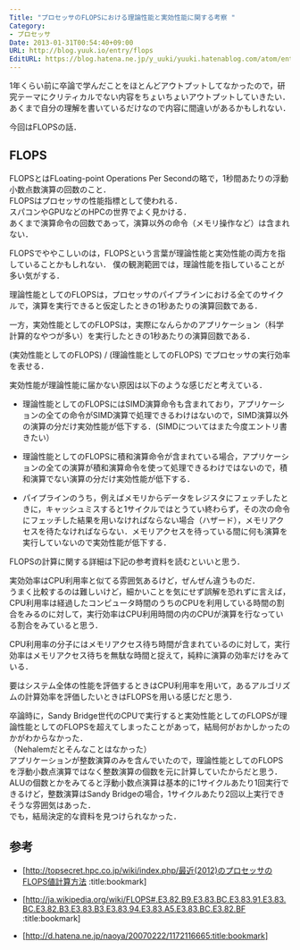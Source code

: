 ```yaml
---
Title: "プロセッサのFLOPSにおける理論性能と実効性能に関する考察 "
Category:
- プロセッサ
Date: 2013-01-31T00:54:40+09:00
URL: http://blog.yuuk.io/entry/flops
EditURL: https://blog.hatena.ne.jp/y_uuki/yuuki.hatenablog.com/atom/entry/6435922169448399727
---
```


1年くらい前に卒論で学んだことをほとんどアウトプットしてなかったので，研究テーマにクリティカルでない内容をちょいちょいアウトプットしていきたい．  
あくまで自分の理解を書いているだけなので内容に間違いがあるかもしれない．

今回はFLOPSの話．

## FLOPS

FLOPSとはFLoating-point Operations Per Secondの略で，1秒間あたりの浮動小数点数演算の回数のこと．  
FLOPSはプロセッサの性能指標として使われる．  
スパコンやGPUなどのHPCの世界でよく見かける．  
あくまで演算命令の回数であって，演算以外の命令（メモリ操作など）は含まれない．

FLOPSでややこしいのは，FLOPSという言葉が理論性能と実効性能の両方を指していることかもしれない．
僕の観測範囲では，理論性能を指していることが多い気がする．

理論性能としてのFLOPSは，プロセッサのパイプラインにおける全てのサイクルで，演算を実行できると仮定したときの1秒あたりの演算回数である．

一方，実効性能としてのFLOPSは，実際になんらかのアプリケーション（科学計算的なやつが多い）を実行したときの1秒あたりの演算回数である．

(実効性能としてのFLOPS) / (理論性能としてのFLOPS) でプロセッサの実行効率を表せる．

実効性能が理論性能に届かない原因は以下のような感じだと考えている．

- 理論性能としてのFLOPSにはSIMD演算命令も含まれており，アプリケーションの全ての命令がSIMD演算で処理できるわけはないので，SIMD演算以外の演算の分だけ実効性能が低下する．(SIMDについてはまた今度エントリ書きたい）

- 理論性能としてのFLOPSに積和演算命令が含まれている場合，アプリケーションの全ての演算が積和演算命令を使って処理できるわけではないので，積和演算でない演算の分だけ実効性能が低下する．

- パイプラインのうち，例えばメモリからデータをレジスタにフェッチしたときに，キャッシュミスすると1サイクルではとうてい終わらず，その次の命令にフェッチした結果を用いなければならない場合（ハザード），メモリアクセスを待たなければならない．メモリアクセスを待っている間に何も演算を実行していないので実効性能が低下する．  

FLOPSの計算に関する詳細は下記の参考資料を読むといいと思う．

実効効率はCPU利用率と似てる雰囲気あるけど，ぜんぜん違うものだ．  
うまく比較するのは難しいけど，細かいことを気にせず誤解を恐れずに言えば，CPU利用率は経過したコンピュータ時間のうちのCPUを利用している時間の割合をみるのに対して，実行効率はCPU利用時間の内のCPUが演算を行なっている割合をみていると思う．  

CPU利用率の分子にはメモリアクセス待ち時間が含まれているのに対して，実行効率はメモリアクセス待ちを無駄な時間と捉えて，純粋に演算の効率だけをみている．  

要はシステム全体の性能を評価するときはCPU利用率を用いて，あるアルゴリズムの計算効率を評価したいときはFLOPSを用いる感じだと思う．  


卒論時に，Sandy Bridge世代のCPUで実行すると実効性能としてのFLOPSが理論性能としてのFLOPSを超えてしまったことがあって，結局何がおかしかったのかがわからなかった．  
（Nehalemだとそんなことはなかった）  
アプリケーションが整数演算のみを含んでいたので，理論性能としてのFLOPSを浮動小数点演算ではなく整数演算の個数を元に計算していたからだと思う．  
ALUの個数とかをみてると浮動小数点演算は基本的に1サイクルあたり1回実行できるけど，整数演算はSandy Bridgeの場合，1サイクルあたり2回以上実行できそうな雰囲気はあった．  
でも，結局決定的な資料を見つけられなかった．


## 参考
- [http://topsecret.hpc.co.jp/wiki/index.php/最近(2012)のプロセッサのFLOPS値計算方法 :title:bookmark]

- [http://ja.wikipedia.org/wiki/FLOPS#.E3.82.B9.E3.83.BC.E3.83.91.E3.83.BC.E3.82.B3.E3.83.B3.E3.83.94.E3.83.A5.E3.83.BC.E3.82.BF :title:bookmark]

- [http://d.hatena.ne.jp/naoya/20070222/1172116665:title:bookmark]
